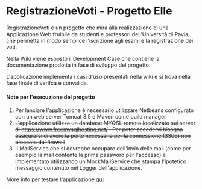 # RegistrazioneVoti - Progetto Elle

RegistrazioneVoti è un progetto che mira alla realizzazione di una Applicazione Web fruibile da studenti e professori dell’Università di Pavia, che permetta in modo semplice l'iscrizione agli esami e la registrazione dei voti. 

Nella Wiki viene esposto il Development Case che contiene la documentazione prodotta in fase di sviluppo del progetto.

L'applicazione implementa i casi d'uso presentati nella wiki e si trova nella fase finale di verifca e convalida.

#### Note per l'esecuzione del progetto

1. Per lanciare l'applicazione è necessario utilizzare Netbeans configurato con un web server Tomcat 8.5 e Maven come build manager
2. ~~L'applicazione utilizza un database MYQSL remoto localizzato sui server di https://www.freemysqlhosting.net/ . Per poter accedervi bisogna assicurarsi di avere la porte necessaria per la connessione (3306) non bloccata dal firewall~~
3. Il MailService che si dovrebbe occupare dell'invio delle mail (come per esempio la mail contente la prima password per l'accesso) è implementato utilizzando un MockMailService che stampa l'ipotetico messaggio contenuto nel Logger dell'applicazione. 

More info per testare l'applicazione [qui](https://github.com/0x4d722e43/Elle/wiki/Testing)
